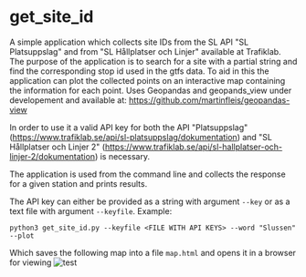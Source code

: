 # get_site_id


A simple application which collects site IDs from the SL API "SL Platsuppslag" and from "SL Hållplatser och Linjer" available at Trafiklab. 
The purpose of the application is to search for a site with a partial string and find the corresponding stop id used in the gtfs data. To aid in this the application can plot the collected points on an interactive map containing the information for each point. 
Uses Geopandas and geopands_view under developement and available at: https://github.com/martinfleis/geopandas-view

In order to use it a valid API key for both the API "Platsuppslag" (https://www.trafiklab.se/api/sl-platsuppslag/dokumentation) and "SL Hållplatser och Linjer 2" (https://www.trafiklab.se/api/sl-hallplatser-och-linjer-2/dokumentation) is necessary. 

The application is used from the command line and collects the response for a given station and prints results. 


The API key can either be provided as a string with argument `--key` or as a text file with argument `--keyfile`.
Example:
```
python3 get_site_id.py --keyfile <FILE WITH API KEYS> --word "Slussen" --plot
```

Which saves the following map into a file `map.html` and opens it in a browser for viewing
![test](slussen.gif)
